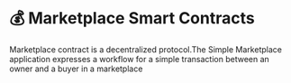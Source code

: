 # 💰 Marketplace Smart Contracts

Marketplace contract is a decentralized protocol.The Simple Marketplace application expresses a workflow for a simple transaction between an owner and a buyer in a marketplace